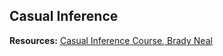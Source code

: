 ## Casual Inference

**Resources:** [Casual Inference Course, Brady Neal](https://www.bradyneal.com/causal-inference-course)
